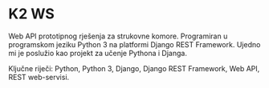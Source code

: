 # K2 WS

Web API prototipnog rješenja za strukovne komore. 
Programiran u programskom jeziku Python 3 na platformi Django REST Framework.
Ujedno mi je poslužio kao projekt za učenje Pythona i Djanga.

Ključne riječi: Python, Python 3, Django, Django REST Framework, Web API, REST web-servisi.
